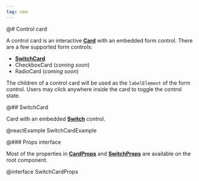 ```yaml
---
tag: new
---
```


@# Control card

A control card is an interactive [**Card**](#core/components/card) with an embedded form control.
There are a few supported form controls:

-   [**SwitchCard**](#core/components/control-card.switch-card)
-   CheckboxCard (_coming soon_)
-   RadioCard (_coming soon_)

The children of a control card will be used as the `labelElement` of the form control. Users may click anywhere
inside the card to toggle the control state.

@## SwitchCard

Card with an embedded [**Switch**](#core/components/switch) control.

@reactExample SwitchCardExample

@### Props interface

Most of the properties in [**CardProps**](#core/components/card.props-interface) and
[**SwitchProps**](#core/components/switch.props-interface) are available on the root component.

@interface SwitchCardProps
